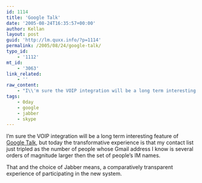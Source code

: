 ```yaml
---
id: 1114
title: 'Google Talk'
date: '2005-08-24T16:35:57+00:00'
author: Kellan
layout: post
guid: 'http://lm.quxx.info/?p=1114'
permalink: /2005/08/24/google-talk/
typo_id:
    - '1112'
mt_id:
    - '3063'
link_related:
    - ''
raw_content:
    - "I\\'m sure the VOIP integration will be a long term interesting feature of [Google Talk](http://www.google.com/talk/), but today the transformative experience is that my contact list just tripled as the number of people whose Gmail address I know is several orders of magnitude larger then the set of people\\'s IM names.\n\nThat and the choice of Jabber means, a comparatively transparent experience of participating in the new system."
tags:
    - 0day
    - google
    - jabber
    - skype
---
```


I’m sure the VOIP integration will be a long term interesting feature of [Google Talk](http://www.google.com/talk/), but today the transformative experience is that my contact list just tripled as the number of people whose Gmail address I know is several orders of magnitude larger then the set of people’s IM names.

That and the choice of Jabber means, a comparatively transparent experience of participating in the new system.